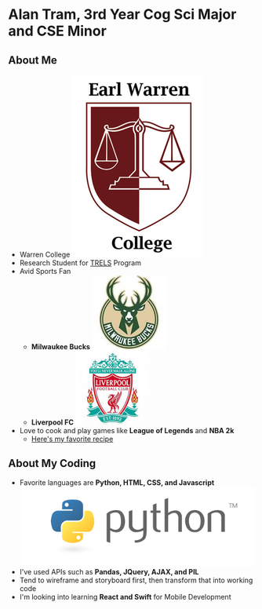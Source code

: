 # Alan Tram, 3rd Year Cog Sci Major and CSE Minor

  

## About Me

* Warren College  ![Warren College](Images/Warren_logo.png "Title")
* Research Student for [TRELS](https://ugresearch.ucsd.edu/research-programs/trels/index.html) Program 
* Avid Sports Fan
	* **Milwaukee Bucks**  ![Warren College](Images/bucks.png "Title")
	* **Liverpool FC** ![Warren College](Images/LFC.png "Title")
* Love to cook and play games like **League of Legends** and **NBA 2k** 
	* [Here's my favorite recipe](https://whiteonricecouple.com/recipes/roasted-salmon-recipe-miso-glaze/) 

## About My Coding
* Favorite languages are **Python, HTML, CSS, and Javascript** ![Python](Images/Python.png)
* I've used APIs such as **Pandas, JQuery, AJAX, and PIL**
* Tend to wireframe and storyboard first, then transform that into working code
* I'm looking into learning **React and Swift** for Mobile Development 